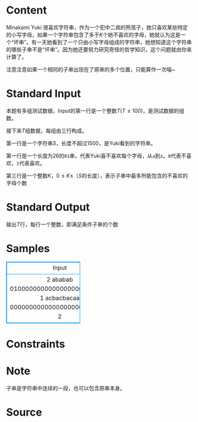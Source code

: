 
# Content

Minakami Yuki 很喜欢字符串，作为一个犯中二病的熊孩子，她只喜欢某些特定的小写字母，如果一个字符串包含了多于$K$个她不喜欢的字母，她就认为这是一个“坏串”。有一天她看到了一个只由小写字母组成的字符串，她想知道这个字符串的哪些子串不是“坏串”。因为她还要努力研究奇怪的哲学知识，这个问题就由你来计算了。

注意注意如果一个相同的子串出现在了原串的多个位置，只能算作一次喵~

# Standard Input

本题有多组测试数据，Input的第一行是一个整数$T$($T\leq 100$)，是测试数据的组数。

接下来$T$组数据，每组由三行构成。

第一行是一个字符串$S$，长度不超过$1500$，是Yuki看到的字符串。

第一行是一个长度为$26$的`01`串，代表Yuki喜不喜欢每个字母，从`a`到`z`。`0`代表不喜欢，`1`代表喜欢。

第三行是一个整数$K$，$0\leq K\leq$（$S$的长度），表示子串中最多所能包含的不喜欢的字母个数

# Standard Output

输出$T$行，每行一个整数，即满足条件子串的个数

# Samples

<style>
        table,table tr th, table tr td { border:1px solid #0094ff; }
        table { width: 200px; min-height: 25px; line-height: 25px; text-align: center; border-collapse: collapse;}   
    </style>
<table>
	<tr>
		<td>Input</td>
		<td>Output</td>
	</tr>
<tr><td>2
ababab
01000000000000000000000000
1
acbacbacaa
00000000000000000000000000
2</td><td>5
8</td></tr></table>


# Constraints



# Note

子串是字符串中连续的一段，也可以包含原串本身。

# Source


